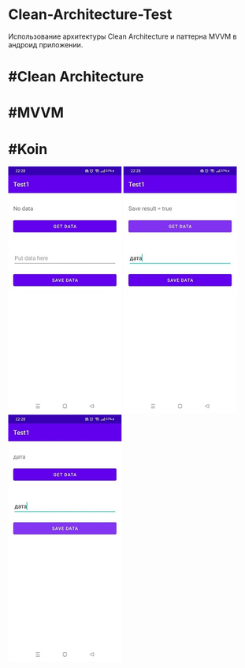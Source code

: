 # Clean-Architecture-Test
Использование архитектуры Clean Architecture и паттерна MVVM в андроид приложении.
# #Clean Architecture
# #MVVM
# #Koin

![Скриншот приложения](https://github.com/FrikoGad/Clean-Architecture-Test/raw/main/screenshots/1.png)  ![Скриншот приложения](https://github.com/FrikoGad/Clean-Architecture-Test/raw/main/screenshots/2.png)  ![Скриншот приложения](https://github.com/FrikoGad/Clean-Architecture-Test/raw/main/screenshots/3.png)
